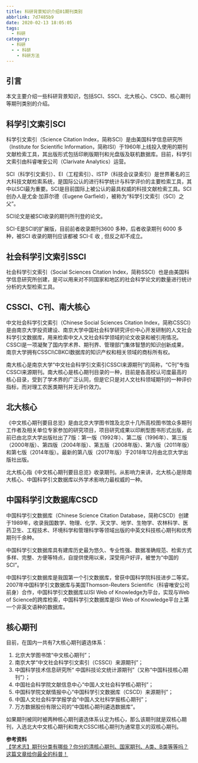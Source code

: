 ```yaml
---
title: 科研背景知识介绍01期刊类别
abbrlink: 7d7485b9
date: 2020-02-13 18:05:05
tags:
  - 科研
category:
  - 科研
  - - 科研
    - 科研方法
---
```

## 引言
本文主要介绍一些科研背景知识，包括SCI、SSCI、北大核心、CSCD、核心期刊等期刊类别的介绍。
<!-- more -->
## 科学引文索引SCI
科学引文索引（Science Citation Index，简称SCI）是由美国科学信息研究所（Institute for Scientific Information，简称ISI）于1960年上线投入使用的期刊文献检索工具，其出版形式包括印刷版期刊和光盘版及联机数据库。目前，科学引文索引由科睿唯安公司（Clarivate Analytics）运营。  

SCI（科学引文索引）、EI（工程索引）、ISTP（科技会议录索引）是世界著名的三大科技文献检索系统，是国际公认的进行科学统计与科学评价的主要检索工具，其中以SCI最为重要。SCI是目前国际上被公认的最具权威的科技文献检索工具。SCI创办人是尤金·加菲尔德（Eugene Garfield），被称为“科学引文索引（SCI）之父”。  

SCI论文是被SCI收录的期刊所刊登的论文。  

SCI-E是SCI的扩展版，目前前者收录期刊3600 多种，后者收录期刊 6000 多种，被SCI 收录的期刊应该都被 SCI-E 收 , 但反之却不成立。  

## 社会科学引文索引SSCI
社会科学引文索引（Social Sciences Citation Index，简称SSCI）也是由美国科学信息研究所创建，是可以用来对不同国家和地区的社会科学论文的数量进行统计分析的大型检索工具。  

## CSSCI、C刊、南大核心  
中文社会科学引文索引（Chinese Social Sciences Citation Index，简称CSSCI）是由南京大学投资建设、南京大学中国社会科学研究评价中心开发研制的人文社会科学引文数据库，用来检索中文人文社会科学领域的论文收录和被引用情况。CSSCI是一项凝聚了国内学术界、期刊界、管理部门集体智慧的知识创新成果，南京大学拥有CSSCI\CBKCI数据库的知识产权和相关领域的商标所有权。  

南大核心是南京大学“中文社会科学引文索引CSSCI来源期刊”的简称，“C刊”专指CSSCI来源期刊。南大核心是核心期刊目录的一种，目前是各高校认可度最高的核心目录，受到了学术界的广泛认同，但是它只是对人文社科领域期刊的一种评价指标，而对理工农医类期刊并无评价效力。  

## 北大核心
《中文核心期刊要目总览》是由北京大学图书馆及北京十几所高校图书馆众多期刊工作者及相关单位专家参加的研究项目，项目研究成果以印刷型图书形式出版，此前已由北京大学出版社出了7版：第一版（1992年）、第二版（1996年）、第三版（2000年版）、第四版（2004年版）、第五版（2008年版）、第六版（2011年版）和第七版（2014年版）。最新的第八版（2017年版）于2018年12月由北京大学出版社出版。  

北大核心指《中文核心期刊要目总览》收录期刊。从影响力来讲，北大核心是除南大核心、中国科学引文数据库以外学术影响力最权威的一种。  

## 中国科学引文数据库CSCD
中国科学引文数据库（Chinese Science Citation Database，简称CSCD）创建于1989年，收录我国数学、物理、化学、天文学、地学、生物学、农林科学、医药卫生、工程技术、环境科学和管理科学等领域出版的中英文科技核心期刊和优秀期刊千余种。  

中国科学引文数据库具有建库历史最为悠久、专业性强、数据准确规范、检索方式多样、完整、方便等特点，自提供使用以来，深受用户好评，被誉为“中国的SCI”。  

中国科学引文数据库是我国第一个引文数据库，曾获中国科学院科技进步二等奖。2007年中国科学引文数据库与美国Thomson-Reuters Scientific（科睿唯安公司前身）合作，中国科学引文数据库以ISI Web of Knowledge为平台，实现与Web of Science的跨库检索，中国科学引文数据库是ISI Web of Knowledge平台上第一个非英文语种的数据库。  

## 核心期刊
目前，在国内一共有7大核心期刊遴选体系：  
1)	北京大学图书馆“中文核心期刊”；
2)	南京大学“中文社会科学引文索引（CSSCI）来源期刊”；
3)	中国科学技术信息研究所“ 中国科技论文统计源期刊”（又称“中国科技核心期刊”）；
4)	中国社会科学院文献信息中心“中国人文社会科学核心期刊”；
5)	中国科学院文献情报中心“中国科学引文数据库（CSCD）来源期刊”；
6)	中国人文社会科学学报学会“中国人文社科学报核心期刊”；
7)	万方数据股份有限公司的“中国核心期刊遴选数据库”。  

如果期刊被同时被两种核心期刊遴选体系认定为核心，那么该期刊就是双核心期刊，入选北大中文核心期刊和南大CSSCI核心期刊为通常意义的双核心期刊。  

**参考资料**  
[【学术志】期刊分类有哪些？你分的清核心期刊、国家期刊、A类、B类等等吗？这篇文章给你最全的科普！](http://mp.weixin.qq.com/s?__biz=MzU2NjM3Mzk0Nw==&mid=2247489870&idx=4&sn=f8a7539cf3fbfabd4815cd254ac9de4e&chksm=fcac221acbdbab0cef36e90741a4fc6d4ec01a8aaf409a4fd148bef16b8622f1cdcb9c03a2ac&mpshare=1&scene=23&srcid=0213ShoAbOIwLRfWqFJMVxVS&sharer_sharetime=1581589086709&sharer_shareid=61a4efd63d1bc657755de9ae8ac46c74#rd)  